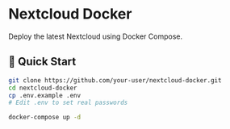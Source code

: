 # Nextcloud Docker

Deploy the latest Nextcloud using Docker Compose.

## 🚀 Quick Start

```bash
git clone https://github.com/your-user/nextcloud-docker.git
cd nextcloud-docker
cp .env.example .env
# Edit .env to set real passwords

docker-compose up -d
